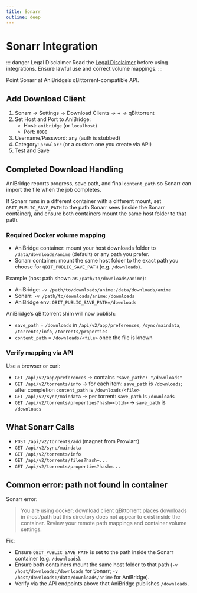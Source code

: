 ```yaml
---
title: Sonarr
outline: deep
---
```


# Sonarr Integration

::: danger Legal Disclaimer
Read the [Legal Disclaimer](/legal) before using integrations. Ensure lawful use and correct volume mappings.
:::

Point Sonarr at AniBridge’s qBittorrent-compatible API.

## Add Download Client

1. Sonarr → Settings → Download Clients → + → qBittorrent
2. Set Host and Port to AniBridge:
   - Host: `anibridge` (or `localhost`)
   - Port: `8000`
3. Username/Password: any (auth is stubbed)
4. Category: `prowlarr` (or a custom one you create via API)
5. Test and Save

## Completed Download Handling

AniBridge reports progress, save path, and final `content_path` so Sonarr can import the file when the job completes.

If Sonarr runs in a different container with a different mount, set `QBIT_PUBLIC_SAVE_PATH` to the path Sonarr sees (inside the Sonarr container), and ensure both containers mount the same host folder to that path.

### Required Docker volume mapping

- AniBridge container: mount your host downloads folder to `/data/downloads/anime` (default) or any path you prefer.
- Sonarr container: mount the same host folder to the exact path you choose for `QBIT_PUBLIC_SAVE_PATH` (e.g. `/downloads`).

Example (host path shown as `/path/to/downloads/anime`):

- AniBridge: `-v /path/to/downloads/anime:/data/downloads/anime`
- Sonarr: `-v /path/to/downloads/anime:/downloads`
- AniBridge env: `QBIT_PUBLIC_SAVE_PATH=/downloads`

AniBridge’s qBittorrent shim will now publish:
- `save_path` = `/downloads` in `/api/v2/app/preferences`, `/sync/maindata`, `/torrents/info`, `/torrents/properties`
- `content_path` = `/downloads/<file>` once the file is known

### Verify mapping via API

Use a browser or curl:

- `GET /api/v2/app/preferences` → contains `"save_path": "/downloads"`
- `GET /api/v2/torrents/info` → for each item: `save_path` is `/downloads`; after completion `content_path` is `/downloads/<file>`
- `GET /api/v2/sync/maindata` → per torrent: `save_path` is `/downloads`
- `GET /api/v2/torrents/properties?hash=<btih>` → `save_path` is `/downloads`

## What Sonarr Calls

- `POST /api/v2/torrents/add` (magnet from Prowlarr)
- `GET /api/v2/sync/maindata`
- `GET /api/v2/torrents/info`
- `GET /api/v2/torrents/files?hash=...`
- `GET /api/v2/torrents/properties?hash=...`

## Common error: path not found in container

Sonarr error:

> You are using docker; download client qBittorrent places downloads in /host/path but this directory does not appear to exist inside the container. Review your remote path mappings and container volume settings.

Fix:

- Ensure `QBIT_PUBLIC_SAVE_PATH` is set to the path inside the Sonarr container (e.g. `/downloads`).
- Ensure both containers mount the same host folder to that path (`-v /host/downloads:/downloads` for Sonarr; `-v /host/downloads:/data/downloads/anime` for AniBridge).
- Verify via the API endpoints above that AniBridge publishes `/downloads`.
